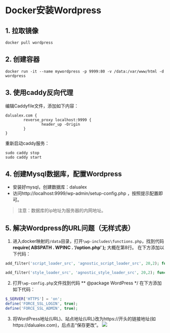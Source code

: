 # Docker安装Wordpress

## 1. 拉取镜像

```shell
docker pull wordpress
```

## 2. 创建容器
```shell
docker run -it --name mywordpress -p 9999:80 -v /data:/var/www/html -d wordpress
```

## 3. 使用caddy反向代理
编辑Caddyfile文件，添加如下内容：
```shell
dalualex.com {
        reverse_proxy localhost:9999 {
                header_up -Origin
        }
}
```
重新启动caddy服务：
```shell
sudo caddy stop 
sudo caddy start
```
## 4. 创建Mysql数据库，配置Wordpress
- 安装好mysql，创建数据库：dalualex
- 访问http://localhost:9999/wp-admin/setup-config.php ，按照提示配置即可。
>注意：数据库的ip地址为服务器的内网地址。

## 5. 解决Wordpress的URL问题（无样式表）
1. 进入docker映射的`/data`目录，打开`\wp-includes\functions.php`，找到代码
 **require( ABSPATH . WPINC . ‘/option.php’ );**
大概在第8行。
在下方添加以下代码：
```php
add_filter('script_loader_src', 'agnostic_script_loader_src', 20,2); function agnostic_script_loader_src($src, $handle) { return preg_replace('/^(http|https):/', '', $src); } 

add_filter('style_loader_src', 'agnostic_style_loader_src', 20,2); function agnostic_style_loader_src($src, $handle) { return preg_replace('/^(http|https):/', '', $src); }
```
2. 打开`\wp-config.php`文件找到代码
** 
@package WordPress
*/
在下方添加如下代码：
```php
$_SERVER['HTTPS'] = 'on';
define('FORCE_SSL_LOGIN', true);
define('FORCE_SSL_ADMIN', true);
```
3. 将WordPress地址(URL)、站点地址(URL)改为https://开头的链接地址(如https://dalualex.com)，后点击“保存更改”。
![](https://picgo.dalualex.cn/20241031153242.png)


